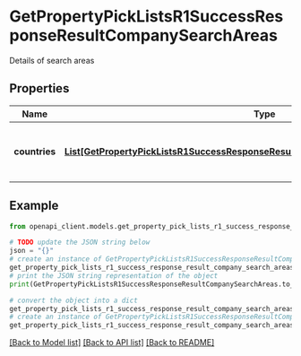 # GetPropertyPickListsR1SuccessResponseResultCompanySearchAreas

Details of search areas

## Properties

Name | Type | Description | Notes
------------ | ------------- | ------------- | -------------
**countries** | [**List[GetPropertyPickListsR1SuccessResponseResultCompanySearchAreasCountriesInner]**](GetPropertyPickListsR1SuccessResponseResultCompanySearchAreasCountriesInner.md) | List of countries with states and search areas | 

## Example

```python
from openapi_client.models.get_property_pick_lists_r1_success_response_result_company_search_areas import GetPropertyPickListsR1SuccessResponseResultCompanySearchAreas

# TODO update the JSON string below
json = "{}"
# create an instance of GetPropertyPickListsR1SuccessResponseResultCompanySearchAreas from a JSON string
get_property_pick_lists_r1_success_response_result_company_search_areas_instance = GetPropertyPickListsR1SuccessResponseResultCompanySearchAreas.from_json(json)
# print the JSON string representation of the object
print(GetPropertyPickListsR1SuccessResponseResultCompanySearchAreas.to_json())

# convert the object into a dict
get_property_pick_lists_r1_success_response_result_company_search_areas_dict = get_property_pick_lists_r1_success_response_result_company_search_areas_instance.to_dict()
# create an instance of GetPropertyPickListsR1SuccessResponseResultCompanySearchAreas from a dict
get_property_pick_lists_r1_success_response_result_company_search_areas_from_dict = GetPropertyPickListsR1SuccessResponseResultCompanySearchAreas.from_dict(get_property_pick_lists_r1_success_response_result_company_search_areas_dict)
```
[[Back to Model list]](../README.md#documentation-for-models) [[Back to API list]](../README.md#documentation-for-api-endpoints) [[Back to README]](../README.md)


